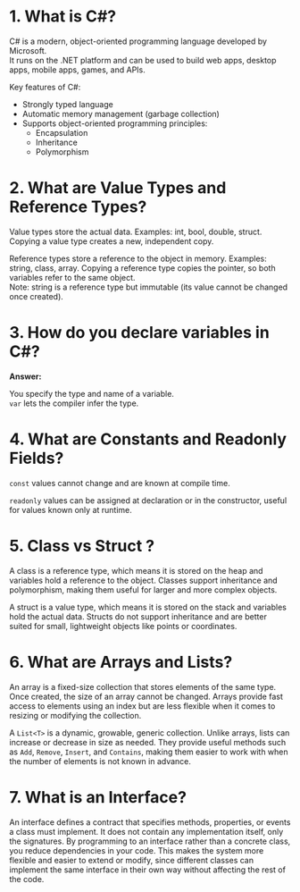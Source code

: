 # 1. What is C#?

C# is a modern, object-oriented programming language developed by Microsoft.  
It runs on the .NET platform and can be used to build web apps, desktop apps, mobile apps, games, and APIs.

Key features of C#:
- Strongly typed language
- Automatic memory management (garbage collection)
- Supports object-oriented programming principles:
    - Encapsulation
    - Inheritance
    - Polymorphism  

# 2. What are Value Types and Reference Types?
Value types store the actual data. Examples: int, bool, double, struct. Copying a value type creates a new, independent copy.

Reference types store a reference to the object in memory. Examples: string, class, array. Copying a reference type copies the pointer, so both variables refer to the same object.  
Note: string is a reference type but immutable (its value cannot be changed once created).


# 3. How do you declare variables in C#?

**Answer:**

You specify the type and name of a variable.  
`var` lets the compiler infer the type.

# 4. What are Constants and Readonly Fields?


`const` values cannot change and are known at compile time.

`readonly` values can be assigned at declaration or in the constructor, useful for values known only at runtime.

# 5. Class vs Struct ?
A class is a reference type, which means it is stored on the heap and variables hold a reference to the object. Classes support inheritance and polymorphism, making them useful for larger and more complex objects.

A struct is a value type, which means it is stored on the stack and variables hold the actual data. Structs do not support inheritance and are better suited for small, lightweight objects like points or coordinates.

# 6. What are Arrays and Lists?

An array is a fixed-size collection that stores elements of the same type. Once created, the size of an array cannot be changed. Arrays provide fast access to elements using an index but are less flexible when it comes to resizing or modifying the collection.

A `List<T>` is a dynamic, growable, generic collection. Unlike arrays, lists can increase or decrease in size as needed. They provide useful methods such as `Add`, `Remove`, `Insert`, and `Contains`, making them easier to work with when the number of elements is not known in advance.

# 7. What is an Interface?

An interface defines a contract that specifies methods, properties, or events a class must implement. It does not contain any implementation itself, only the signatures. By programming to an interface rather than a concrete class, you reduce dependencies in your code. This makes the system more flexible and easier to extend or modify, since different classes can implement the same interface in their own way without affecting the rest of the code.

